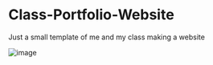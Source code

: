 # Class-Portfolio-Website

Just a small template of me and my class making a website

![image](https://github.com/Juan1541/Class-Portfolio-Website/assets/73973316/fbd4d288-5b12-4590-8ad7-49f14f2fcd2f)
